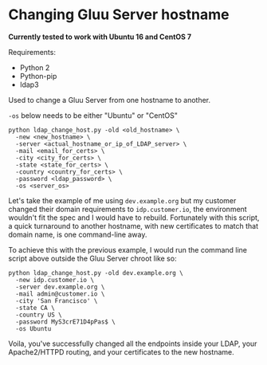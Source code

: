 # Changing Gluu Server hostname


**Currently tested to work with Ubuntu 16 and CentOS 7**

Requirements:

- Python 2
- Python-pip
- ldap3

Used to change a Gluu Server from one hostname to another.

`-os` below needs to be either "Ubuntu" or "CentOS"

```
python ldap_change_host.py -old <old_hostname> \
  -new <new_hostname> \
  -server <actual_hostname_or_ip_of_LDAP_server> \
  -mail <email_for_certs> \
  -city <city_for_certs> \
  -state <state_for_certs> \
  -country <country_for_certs> \
  -password <ldap_password> \
  -os <server_os>
```
  
  Let's take the example of me using `dev.example.org` but my customer changed their domain requirements to `idp.customer.io`, the environment wouldn't fit the spec and I would have to rebuild. Fortunately with this script, a quick turnaround to another hostname, with new certificates to match that domain name, is one command-line away.

  To achieve this with the previous example, I would run the command line script above outside the Gluu Server chroot like so:
  

```
python ldap_change_host.py -old dev.example.org \
  -new idp.customer.io \
  -server dev.example.org \
  -mail admin@customer.io \
  -city 'San Francisco' \
  -state CA \
  -country US \
  -password MyS3crE71D4pPas$ \
  -os Ubuntu
```

  
  Voila, you've successfully changed all the endpoints inside your LDAP, your Apache2/HTTPD routing, and your certificates to the new hostname. 

